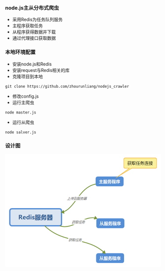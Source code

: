 ### node.js主从分布式爬虫

+ 采用Redis为任务队列服务
+ 主程序获取任务
+ 从程序获得数据并下载
+ 通过代理接口获取数据

### 本地环境配置
+ 安装node.js和Redis
+ 安装request与Redis相关的库
+ 克隆项目到本地
```
git clone https://github.com/zhourunliang/nodejs_crawler
```
+ 修改config.js
+ 运行主爬虫
```
node master.js
```
+ 运行从爬虫
```
node salver.js
```

### 设计图
![示例](https://github.com/zhourunliang/nodejs_crawler/blob/master/images/主从分布式爬虫.png)